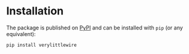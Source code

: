 # Installation

The package is published on [PyPI](https://pypi.org/project/deezer-python/) and can be installed with `pip` (or any equivalent):

```bash
pip install verylittlewire
```
